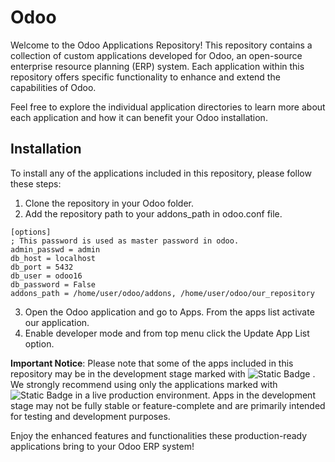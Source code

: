 # Odoo

Welcome to the Odoo Applications Repository! This repository contains a collection of custom applications developed for Odoo, an open-source enterprise resource planning (ERP) system. Each application within this repository offers specific functionality to enhance and extend the capabilities of Odoo.

Feel free to explore the individual application directories to learn more about each application and how it can benefit your Odoo installation.

## Installation

To install any of the applications included in this repository, please follow these steps:

1. Clone the repository in your Odoo folder.
2. Add the repository path to your addons_path in odoo.conf file.

```
[options]
; This password is used as master password in odoo.
admin_passwd = admin
db_host = localhost
db_port = 5432
db_user = odoo16
db_password = False
addons_path = /home/user/odoo/addons, /home/user/odoo/our_repository

```
3. Open the Odoo application and go to Apps. From the apps list activate our application.
4. Enable developer mode and from top menu click the Update App List option.

**Important Notice**: Please note that some of the apps included in this repository may be in the development stage marked with ![Static Badge](https://img.shields.io/badge/Status-In_Development-red) . We strongly recommend using only the applications marked with ![Static Badge](https://img.shields.io/badge/Status-In_Production-limegreen) in a live production environment. Apps in the development stage may not be fully stable or feature-complete and are primarily intended for testing and development purposes.

Enjoy the enhanced features and functionalities these production-ready applications bring to your Odoo ERP system!

